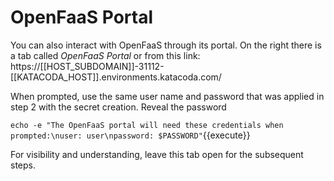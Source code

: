 # OpenFaaS Portal #

You can also interact with OpenFaaS through its portal. On the right there is a tab called _OpenFaaS Portal_ or from this link: https://[[HOST_SUBDOMAIN]]-31112-[[KATACODA_HOST]].environments.katacoda.com/

When prompted, use the same user name and password that was applied in step 2 with the secret creation. Reveal the password

`echo -e "The OpenFaaS portal will need these credentials when prompted:\nuser: user\npassword: $PASSWORD"`{{execute}}

 For visibility and understanding, leave this tab open for the subsequent steps.